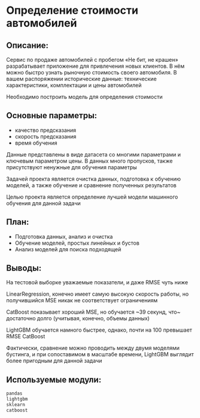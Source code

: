 # Определение стоимости автомобилей

## Описание:

Сервис по продаже автомобилей с пробегом «Не бит, не крашен» разрабатывает приложение для привлечения новых клиентов. В нём можно быстро узнать рыночную стоимость своего автомобиля. В вашем распоряжении исторические данные: технические характеристики, комплектации и цены автомобилей 

Необходимо построить модель для определения стоимости 

## Основные параметры:

- качество предсказания
- скорость предсказания
- время обучения

Данные представлены в виде датасета со многими параметрами и ключевым параметром цены. В данных много пропусков, также присутствуют ненужные для обучения параметры

Задачей проекта является очистка данных, подготовка к обучению моделей, а также обучение и сравнение полученных результатов

Целью проекта является определение лучшей модели машинного обучения для данной задачи

## План:

- Подготовка данных, анализ и очистка
- Обучение моделей, простых линейных и бустов
- Анализ моделей для поиска подходящей

## Выводы:

На тестовой выборке уважаемые показатели, и даже RMSE чуть ниже

LinearRegression, конечно имеет самую высокую скорость работы, но получившийся MSE никак не соответствует ограничениям

CatBoost показывает хороший MSE, но обучается ~39 секунд, что~ достаточно долго (учитывая, конечно, объемы данных)

LightGBM обучается намного быстрее, однако, почти на 100 превышает RMSE CatBoost

Фактически, сравнение можно проводить между двумя моделями бустинга, и при сопоставимом в масштабе времени, LightGBM выглядит более пригодным для данной задачи


## Используемые модули:

```python
pandas
lightgbm 
sklearn
catboost
```
